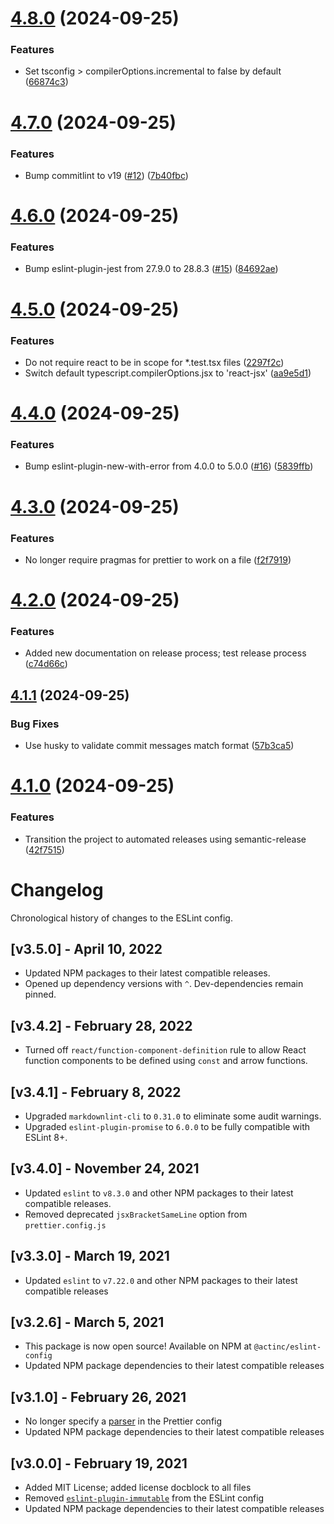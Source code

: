 # [4.8.0](https://github.com/act-org/eslint-config/compare/v4.7.0...v4.8.0) (2024-09-25)


### Features

* Set tsconfig > compilerOptions.incremental to false by default ([66874c3](https://github.com/act-org/eslint-config/commit/66874c365ec54f4c8aa7afd24e3b2b8bb98f6c91))

# [4.7.0](https://github.com/act-org/eslint-config/compare/v4.6.0...v4.7.0) (2024-09-25)


### Features

* Bump commitlint to v19 ([#12](https://github.com/act-org/eslint-config/issues/12)) ([7b40fbc](https://github.com/act-org/eslint-config/commit/7b40fbc73bd5bcca0fad08e915c7bd0d27a5027b))

# [4.6.0](https://github.com/act-org/eslint-config/compare/v4.5.0...v4.6.0) (2024-09-25)


### Features

* Bump eslint-plugin-jest from 27.9.0 to 28.8.3 ([#15](https://github.com/act-org/eslint-config/issues/15)) ([84692ae](https://github.com/act-org/eslint-config/commit/84692ae9c34a8b4e3895672e6d6537ccb58ee2df))

# [4.5.0](https://github.com/act-org/eslint-config/compare/v4.4.0...v4.5.0) (2024-09-25)


### Features

* Do not require react to be in scope for *.test.tsx files ([2297f2c](https://github.com/act-org/eslint-config/commit/2297f2c820aa1eaedb7900e49b8836a7f14fa8fe))
* Switch default typescript.compilerOptions.jsx to 'react-jsx' ([aa9e5d1](https://github.com/act-org/eslint-config/commit/aa9e5d1c43e213be8614ae36a0ae7708dfb896d0))

# [4.4.0](https://github.com/act-org/eslint-config/compare/v4.3.0...v4.4.0) (2024-09-25)


### Features

* Bump eslint-plugin-new-with-error from 4.0.0 to 5.0.0 ([#16](https://github.com/act-org/eslint-config/issues/16)) ([5839ffb](https://github.com/act-org/eslint-config/commit/5839ffbbb8bcb4120e54f1e4dba47f8c6ff1d2b9))

# [4.3.0](https://github.com/act-org/eslint-config/compare/v4.2.0...v4.3.0) (2024-09-25)


### Features

* No longer require pragmas for prettier to work on a file ([f2f7919](https://github.com/act-org/eslint-config/commit/f2f79199d0318b6ee9bea62f26d72b805060a5c9))

# [4.2.0](https://github.com/act-org/eslint-config/compare/v4.1.1...v4.2.0) (2024-09-25)


### Features

* Added new documentation on release process; test release process ([c74d66c](https://github.com/act-org/eslint-config/commit/c74d66cfbbc01f2ed3b80a498cd78d49a48356ba))

## [4.1.1](https://github.com/act-org/eslint-config/compare/v4.1.0...v4.1.1) (2024-09-25)


### Bug Fixes

* Use husky to validate commit messages match format ([57b3ca5](https://github.com/act-org/eslint-config/commit/57b3ca548edb3aa160eee5817513cb56ae1e163d))

# [4.1.0](https://github.com/act-org/eslint-config/compare/v4.0.0...v4.1.0) (2024-09-25)


### Features

* Transition the project to automated releases using semantic-release ([42f7515](https://github.com/act-org/eslint-config/commit/42f7515315bf990acc56fd762f4f70594c9c777f))

# Changelog

Chronological history of changes to the ESLint config.

## [v3.5.0] - April 10, 2022

* Updated NPM packages to their latest compatible releases.
* Opened up dependency versions with `^`. Dev-dependencies remain pinned.

## [v3.4.2] - February 28, 2022

* Turned off `react/function-component-definition` rule to allow React function
components to be defined using `const` and arrow functions.

## [v3.4.1] - February 8, 2022

* Upgraded `markdownlint-cli` to `0.31.0` to eliminate some audit warnings.
* Upgraded `eslint-plugin-promise` to `6.0.0` to be fully compatible with
ESLint 8+.

## [v3.4.0] - November 24, 2021

* Updated `eslint` to `v8.3.0` and other NPM packages to their latest
compatible releases.
* Removed deprecated `jsxBracketSameLine` option from `prettier.config.js`

## [v3.3.0] - March 19, 2021

* Updated `eslint` to `v7.22.0` and other NPM packages to their latest
compatible releases

## [v3.2.6] - March 5, 2021

* This package is now open source! Available on NPM at `@actinc/eslint-config`
* Updated NPM package dependencies to their latest compatible releases

## [v3.1.0] - February 26, 2021

* No longer specify a [parser](https://prettier.io/docs/en/options.html#parser)
in the Prettier config
* Updated NPM package dependencies to their latest compatible releases

## [v3.0.0] - February 19, 2021

* Added MIT License; added license docblock to all files
* Removed
[`eslint-plugin-immutable`](https://github.com/jhusain/eslint-plugin-immutable)
from the ESLint config
* Updated NPM package dependencies to their latest compatible releases
